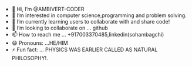 - 👋 Hi, I’m @AMBIVERT-CODER
- 👀 I’m interested in computer science,programming and problem solving.
- 🌱 I’m currently learning users to collaborate with and share code!
- 💞️ I’m looking to collaborate on ... github
- 📫 How to reach me ... +917003370485,linkedin(sohambagchi)
- 😄 Pronouns: ...HE/HIM
- ⚡ Fun fact: ... PHYSICS WAS EARLIER CALLED AS NATURAL PHILOSOPHY!.

<!---
AMBIVERT-CODER/AMBIVERT-CODER is a ✨ special ✨ repository because its `README.md` (this file) appears on your GitHub profile.
You can click the Preview link to take a look at your changes.
--->
